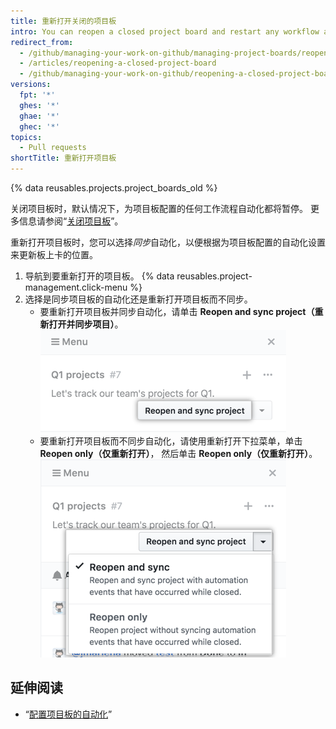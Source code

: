 ```yaml
---
title: 重新打开关闭的项目板
intro: You can reopen a closed project board and restart any workflow automation that was configured for the project board.
redirect_from:
  - /github/managing-your-work-on-github/managing-project-boards/reopening-a-closed-project-board
  - /articles/reopening-a-closed-project-board
  - /github/managing-your-work-on-github/reopening-a-closed-project-board
versions:
  fpt: '*'
  ghes: '*'
  ghae: '*'
  ghec: '*'
topics:
  - Pull requests
shortTitle: 重新打开项目板
---
```


{% data reusables.projects.project_boards_old %}

关闭项目板时，默认情况下，为项目板配置的任何工作流程自动化都将暂停。 更多信息请参阅“[关闭项目板](/articles/closing-a-project-board)”。

重新打开项目板时，您可以选择*同步*自动化，以便根据为项目板配置的自动化设置来更新板上卡的位置。

1. 导航到要重新打开的项目板。
{% data reusables.project-management.click-menu %}
3. 选择是同步项目板的自动化还是重新打开项目板而不同步。
    - 要重新打开项目板并同步自动化，请单击 **Reopen and sync project（重新打开并同步项目）**。 ![选择“重新打开并重新同步项目”按钮](/assets/images/help/projects/reopen-and-sync-project.png)
    - 要重新打开项目板而不同步自动化，请使用重新打开下拉菜单，单击 **Reopen only（仅重新打开）**， 然后单击 **Reopen only（仅重新打开）**。 ![重新打开关闭的项目板下拉菜单](/assets/images/help/projects/reopen-closed-project-board-drop-down-menu.png)

## 延伸阅读

- “[配置项目板的自动化](/articles/configuring-automation-for-project-boards)”
